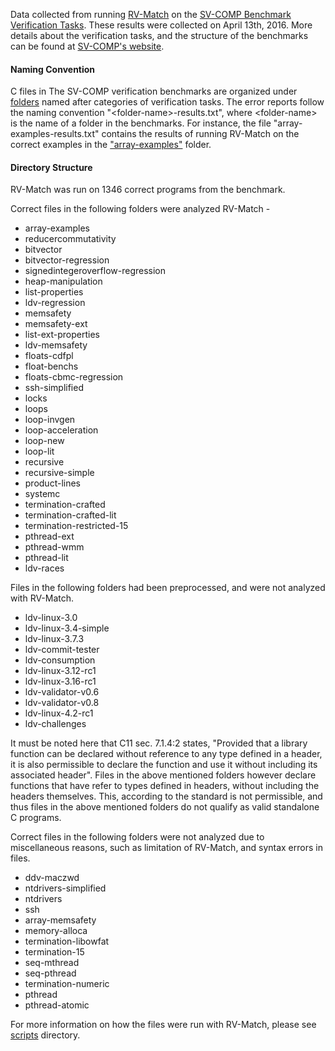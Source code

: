 Data collected from running [RV-Match](https://runtimeverification.com/match) on the [SV-COMP Benchmark Verification Tasks](https://github.com/sosy-lab/sv-benchmarks). These results were collected on April 13th, 2016. More details about the verification tasks, and the structure of the benchmarks can be found at [SV-COMP's website](http://sv-comp.sosy-lab.org/2016/index.php).

#### Naming Convention

C files in The SV-COMP verification benchmarks are organized under [folders](https://github.com/sosy-lab/sv-benchmarks/tree/master/c) named after categories of verification tasks. The error reports follow the naming convention "\<folder-name\>-results.txt", where \<folder-name\> is the name of a folder in the benchmarks. For instance, the file "array-examples-results.txt" contains the results of running RV-Match on the correct examples in the ["array-examples"](https://github.com/sosy-lab/sv-benchmarks/tree/master/c/array-examples) folder.


#### Directory Structure

RV-Match was run on 1346 correct programs from the benchmark. 

Correct files in the following folders were analyzed RV-Match -

* array-examples
* reducercommutativity
* bitvector
* bitvector-regression
* signedintegeroverflow-regression
* heap-manipulation
* list-properties
* ldv-regression
* memsafety
* memsafety-ext
* list-ext-properties
* ldv-memsafety
* floats-cdfpl
* float-benchs
* floats-cbmc-regression
* ssh-simplified
* locks
* loops
* loop-invgen
* loop-acceleration
* loop-new
* loop-lit
* recursive
* recursive-simple
* product-lines
* systemc
* termination-crafted
* termination-crafted-lit
* termination-restricted-15
* pthread-ext
* pthread-wmm
* pthread-lit
* ldv-races


Files in the following folders had been preprocessed, and were not analyzed with RV-Match. 

* ldv-linux-3.0
* ldv-linux-3.4-simple
* ldv-linux-3.7.3
* ldv-commit-tester
* ldv-consumption
* ldv-linux-3.12-rc1
* ldv-linux-3.16-rc1
* ldv-validator-v0.6
* ldv-validator-v0.8
* ldv-linux-4.2-rc1
* ldv-challenges

It must be noted here that C11 sec. 7.1.4:2 states, "Provided that a library function can be declared without reference to any type defined in a header, it is also permissible to declare the function and use it without including its associated header". Files in the above mentioned folders however declare functions that have refer to types defined in headers, without including the headers themselves. This, according to the standard is not permissible, and thus files in the above mentioned folders do not qualify as valid standalone C programs. 

Correct files in the following folders were not analyzed due to miscellaneous reasons, such as limitation of RV-Match, and syntax errors in files.

* ddv-maczwd
* ntdrivers-simplified
* ntdrivers
* ssh
* array-memsafety
* memory-alloca
* termination-libowfat
* termination-15
* seq-mthread
* seq-pthread
* termination-numeric
* pthread
* pthread-atomic


 For more information on how the files were run with RV-Match, please see [scripts](../scripts) directory.
